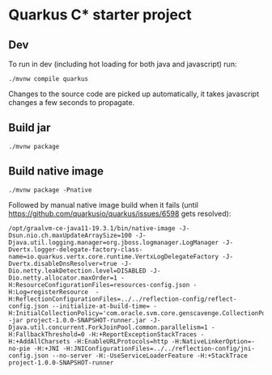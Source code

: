 # Quarkus C* starter project

## Dev

To run in dev (including hot loading for both java and javascript) run:

    ./mvnw compile quarkus


Changes to the source code are picked up automatically, it takes javascript changes a few seconds to propagate.

## Build jar

    ./mvnw package

## Build native image

    ./mvnw package -Pnative


Followed by manual native image build when it fails (until https://github.com/quarkusio/quarkus/issues/6598 gets resolved):

    /opt/graalvm-ce-java11-19.3.1/bin/native-image -J-Dsun.nio.ch.maxUpdateArraySize=100 -J-Djava.util.logging.manager=org.jboss.logmanager.LogManager -J-Dvertx.logger-delegate-factory-class-name=io.quarkus.vertx.core.runtime.VertxLogDelegateFactory -J-Dvertx.disableDnsResolver=true -J-Dio.netty.leakDetection.level=DISABLED -J-Dio.netty.allocator.maxOrder=1 -H:ResourceConfigurationFiles=resources-config.json -H:Log=registerResource  -H:ReflectionConfigurationFiles=../../reflection-config/reflect-config.json --initialize-at-build-time= -H:InitialCollectionPolicy='com.oracle.svm.core.genscavenge.CollectionPolicy$BySpaceAndTime' -jar project-1.0.0-SNAPSHOT-runner.jar -J-Djava.util.concurrent.ForkJoinPool.common.parallelism=1 -H:FallbackThreshold=0 -H:+ReportExceptionStackTraces -H:+AddAllCharsets -H:EnableURLProtocols=http -H:NativeLinkerOption=-no-pie -H:+JNI -H:JNIConfigurationFiles=../../reflection-config/jni-config.json --no-server -H:-UseServiceLoaderFeature -H:+StackTrace project-1.0.0-SNAPSHOT-runner

